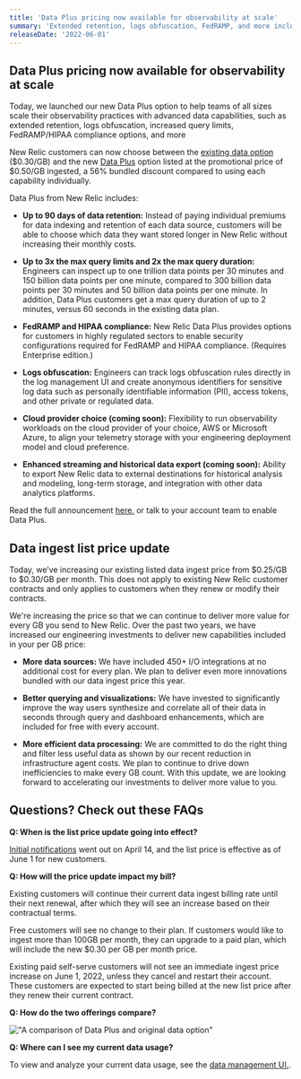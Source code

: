```yaml
---
title: 'Data Plus pricing now available for observability at scale'
summary: 'Extended retention, logs obfuscation, FedRAMP, and more included for 56% bundled savings'
releaseDate: '2022-06-01'
---
```

## Data Plus pricing now available for observability at scale
Today, we launched our new Data Plus option to help teams of all sizes scale their observability practices with advanced data capabilities, such as extended retention, logs obfuscation, increased query limits, FedRAMP/HIPAA compliance options, and more

New Relic customers can now choose between the [existing data option](https://docs.newrelic.com/docs/data-apis/manage-data/manage-data-coming-new-relic/) ($0.30/GB) and the new [Data Plus](https://newrelic.com/blog/nerdlog/data-plus-pricing) option listed at the promotional price of $0.50/GB ingested, a 56% bundled discount compared to using each capability individually.

Data Plus from New Relic includes:

* **Up to 90 days of data retention:** Instead of paying individual premiums for data indexing and retention of each data source, customers will be able to choose which data they want stored longer in New Relic without increasing their monthly costs.


* **Up to 3x the max query limits and 2x the max query duration:** Engineers can inspect up to one trillion data points per 30 minutes and 150 billion data points per one minute, compared to 300 billion data points per 30 minutes and 50 billion data points per one minute. In addition, Data Plus customers get a max query duration of up to 2 minutes, versus 60 seconds in the existing data plan.

* **FedRAMP and HIPAA compliance:** New Relic Data Plus provides options for customers in highly regulated sectors to enable security configurations required for FedRAMP and HIPAA compliance. (Requires Enterprise edition.)

* **Logs obfuscation:** Engineers can track logs obfuscation rules directly in the log management UI and create anonymous identifiers for sensitive log data such as personally identifiable information (PII), access tokens, and other private or regulated data.

* **Cloud provider choice (coming soon):** Flexibility to run observability workloads on the cloud provider of your choice, AWS or Microsoft Azure, to align your telemetry storage with your engineering deployment model and cloud preference. 

* **Enhanced streaming and historical data export (coming soon):** Ability to export New Relic data to external destinations for historical analysis and modeling, long-term storage, and integration with other data analytics platforms.

Read the full announcement [here,](https://newrelic.com/blog/nerdlog/data-plus-pricing) or talk to your account team to enable Data Plus.

## Data ingest list price update ##
Today, we’ve increasing our existing listed data ingest price from $0.25/GB to $0.30/GB per month. This does not apply to existing New Relic customer contracts and only applies to customers when they renew or modify their contracts.

We're increasing the price so that we can continue to deliver more value for every GB you send to New Relic. Over the past two years, we have increased our engineering investments to deliver new capabilities included in your per GB price:

* **More data sources:** We have included 450+ I/O integrations at no additional cost for every plan. We plan to deliver even more innovations bundled with our data ingest price this year.

* **Better querying and visualizations:** We have invested to significantly improve the way users synthesize and correlate all of their data in seconds through query and dashboard enhancements, which are included for free with every account.

* **More efficient data processing:** We are committed to do the right thing and filter less useful data as shown by our recent reduction in infrastructure agent costs. We plan to continue to drive down inefficiencies to make every GB count.
With this update, we are looking forward to accelerating our investments to deliver more value to you.

## Questions? Check out these FAQs ##

**Q: When is the list price update going into effect?**

 [Initial notifications](https://docs.newrelic.com/whats-new/2022/04/whats-new-4-14-data-updates) went out on April 14, and the list price  is effective as of June 1 for new customers.

**Q: How will the price update impact my bill?**

Existing customers will continue their current data ingest billing rate until their next renewal, after which they will see an increase based on their contractual terms.

Free customers will see no change to their plan. If customers would like to ingest more than 100GB per month, they can upgrade to a paid plan, which will include the new $0.30 per GB per month price.

Existing paid self-serve customers will not see an immediate ingest price increase on June 1, 2022, unless they cancel and restart their account. These customers are expected to start being billed at the new list price after they renew their current contract.

**Q: How do the two offerings compare?**

!["A comparison of Data Plus and original data option"](./images/data-option-comparison.png "A comparison of Data Plus and original data option")

**Q: Where can I see my current data usage?**

To view and analyze your current data usage, see the [data management UI.](https://docs.newrelic.com/docs/data-apis/manage-data/manage-your-data/).
